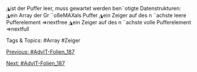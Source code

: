 ◮ist der Puﬀer leer, muss gewartet werden
ben¨otigte Datenstrukturen:
◮ein Array der Gr ¨oßeMAXals Puﬀer
◮ein Zeiger auf des n ¨achste leere Puﬀerelement ⇒nextfree
◮ein Zeiger auf des n ¨achste volle Puﬀerelement ⇒nextfull

   Tags & Topics:
   #Array
   #Zeiger

[Previous: #AdvIT-Folien_187](AdvIT-Folien_187.md)

[Next: #AdvIT-Folien_187](AdvIT-Folien_187.md)